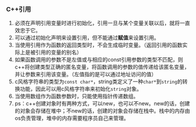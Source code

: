 ### C++引用

1. 必须在声明引用变量时进行初始化，引用一旦与某个变量关联以后，就将一直效忠于它。
2. 可以通过初始化声明来设置引用，但不能通过**赋值**来设置引用。
3. 当使用引用作为函数的返回类型时，不会生成临时变量。（返回引用的函数实际上是被引用的变量的别名）
4. 如果函数调用的参数不是左值或与相应的const引用参数的类型不匹配，则c++将创建类型正确的匿名变量，将函数调用的参数的值传递给该匿名变量，并让参数来引用该变量。（左值指的是可以通过地址访问的值）
5. c风格字符串的类型为`const char*`，string类定义了一种`char*`到`string`的转换功能，因此可以用c风格字符串来初始化`string`对象。
6. 当使用数组作为函数参数时，只能使用指针传递数组。 
7. ps：c++创建对象时有两种方式，可以new，也可以不new。new的话，创建的对象会存储在堆中；不new的话，创建的对象会存储在栈中。栈中的内存由os负责管理，堆中的内存需要程序员自己来管理。
